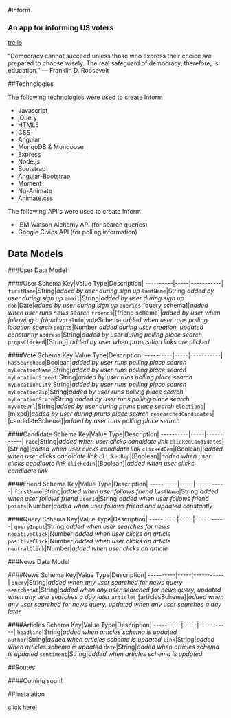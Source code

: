 #Inform
### An app for informing US voters

[trello](https://trello.com/b/MR9HrXhq/inform)

“Democracy cannot succeed unless those who express their choice are prepared to choose wisely. The real safeguard of democracy, therefore, is education.” 
― Franklin D. Roosevelt

##Technologies

The following technologies were used to create Inform

* Javascript
* jQuery
* HTML5
* CSS
* Angular
* MongoDB & Mongoose
* Express
* Node.js
* Bootstrap
* Angular-Bootstrap
* Moment
* Ng-Animate
* Animate.css

The following API's were used to create Inform 

* IBM Watson Alchemy API (for search queries)
* Google Civics API (for polling information)


## Data Models

###User Data Model

####User Schema
Key|Value Type|Description|
----------|-----|-----------|
`firstName`|String|*added by user during sign up*
`lastName`|String|*added by user during sign up*
`email`|String|*added by user during sign up*
`dob`|Date|*added by user during sign up*
`queries`|[query schema]|*added when user runs news search*
`friends`|[friend schema]|*added by user when following a friend*
`voteInfo`|voteSchema|*added when user runs polling location search*
`points`|Number|*added during user creation, updated constantly*
`address`|String|*added by user during polling place search*
`propsClicked`|[String]|*added by user when proposition links are clicked*

####Vote Schema
Key|Value Type|Description|
----------|-----|-----------|
`hasSearchedd`|Boolean|*added by user runs polling place search*
`myLocationName`|String|*added by user runs polling place search*
`myLocationStreet`|String|*added by user runs polling place search*
`myLocationCity`|String|*added by user runs polling place search*
`myLocationZip`|String|*added by user runs polling place search*
`myLocationState`|String|*added by user runs polling place search*
`myvoteUrl`|String|*added by user during pruns place search*
`elections`|[mixed]|*added by user during pruns place search*
`researchedCandidates`|[candidateSchema]|*added by user runs polling place search*

####Candidate Schema
Key|Value Type|Description|
----------|-----|-----------|
`race`|String|*added when user clicks candidate link*
`clickedCandidates`|[String]|*added when user clicks candidate link*
`clickedDem`|[Boolean]|*added when user clicks candidate link*
`clickedRep`|[Boolean]|*added when user clicks candidate link*
`clickedIn`|[Boolean]|*added when user clicks candidate link*

####Friend Schema
Key|Value Type|Description|
----------|-----|-----------|
`firstName`|String|*added when user follows friend*
`lastName`|String|*added when user follows friend*
`userId`|String|*added when user follows friend*
`points`|Number|*added when user follows friend and updated constantly*

####Query Schema
Key|Value Type|Description|
----------|-----|-----------|
`queryInput`|String|*added when user searches for news*
`negativeClick`|Number|*added when user clicks on article*
`positiveClick`|Number|*added when user clicks on article*
`neutralClick`|Number|*added when user clicks on article*


###News Data Model

####News Schema
Key|Value Type|Description|
----------|-----|-----------|
`query`|String|*added when any user searched for news query*
`searchedAt`|String|*added when any user searched for news query, updated when any user searches a day later*
`articles`|[articlesSchema]|*added when any user searched for news query, updated when any user searches a day later*

####Articles Schema
Key|Value Type|Description|
----------|-----|-----------|
`headline`|String|*added when articles schema is updated*
`author`|String|*added when articles schema is updated*
`link`|String|*added when articles schema is updated*
`date`|String|*added when articles schema is updated*
`sentiment`|String|*added when articles schema is updated*

##Routes

####Coming soon!


##Instalation

[click here!](http://inform-yourself.herokuapp.com)

